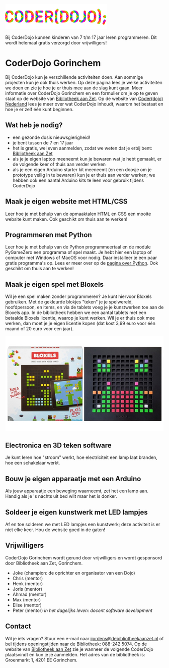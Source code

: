 ![CoderDojo logo](coderdojo_logo.png)

Bij CoderDojo kunnen kinderen van 7 t/m 17 jaar leren programmeren. Dit wordt helemaal gratis verzorgd door vrijwilligers!

# CoderDojo Gorinchem
Bij CoderDojo kun je verschillende activiteiten doen. Aan sommige projecten kun je ook thuis werken. 
Op deze pagina lees je welke activiteiten we doen en zie je hoe je er thuis mee aan de slag kunt gaan.
Meer informatie over CoderDojo Gorinchem en een formulier om je op te geven staat op de website van [Bibliotheek aan Zet](https://www.debibliotheekaanzet.nl/activiteiten/coderdojo). Op de website van [Coder(dojo) Nederland](https://coderdojo.nl) lees je meer over wat CoderDojo inhoudt, waarom het bestaat en hoe je er zelf één kunt beginnen.

## Wat heb je nodig?
- een gezonde dosis nieuwsgierigheid!
- je bent tussen de 7 en 17 jaar
- het is gratis, wel even aanmelden, zodat we weten dat je erbij bent: [Bibliotheek aan Zet](https://www.debibliotheekaanzet.nl/activiteiten/coderdojo)
- als je je eigen laptop meeneemt kun je bewaren wat je hebt gemaakt, er de volgende keer of thuis aan verder werken
- als je een eigen Arduino starter kit meeneemt (en een doosje om je prototype veilig in te bewaren) kun je er thuis aan verder werken; we hebben ook een aantal Arduino kits te leen voor gebruik tijdens CoderDojo

## Maak je eigen website met HTML/CSS
Leer hoe je met behulp van de opmaaktalen HTML en CSS een mooite website kunt maken. Ook geschikt om thuis aan te werken!

## Programmeren met Python
Leer hoe je met behulp van de Python programmeertaal en de module PyGameZero een programma of spel maakt. Je hebt hier een laptop of computer met Windows of MacOS voor nodig. Daar installeer je een paar gratis programma's op. Lees er meer over op de [pagina over Python](python.md).
Ook geschikt om thuis aan te werken!

## Maak je eigen spel met Bloxels
Wil je een spel maken zonder programmeren? Je kunt hiervoor Bloxels gebruiken. Met de gekleurde blokjes "teken" je je spelwereld, hoofdpersoon, en items, en via de tablets voeg je je kunstwerken toe aan de Bloxels app. In de bibliotheek hebben we een aantal tablets met een betaalde Bloxels licentie, waarop je kunt werken. Wil je er thuis ook mee werken, dan moet je je eigen licentie kopen (dat kost 3,99 euro voor één maand of 20 euro voor een jaar).

![Foto van Bloxels](bloxels.jpeg)

## Electronica en 3D teken software
Je kunt leren hoe "stroom" werkt, hoe electriciteit een lamp laat branden, hoe een schakelaar werkt.

## Bouw je eigen apparaatje met een Arduino
Als jouw apparaatje een beweging waarneemt, zet het een lamp aan. Handig als je 's nachts uit bed wilt maar het is donker.

## Soldeer je eigen kunstwerk met LED lampjes
Af en toe solderen we met LED lampjes een kunstwerk; deze activiteit is er niet elke keer. Hou de website goed in de gaten!

## Vrijwilligers
CoderDojo Gorinchem wordt gerund door vrijwilligers en wordt gesponsord door Bibliotheek aan Zet, Gorinchem.

- Joke (champion: de oprichter en organisator van een Dojo)
- Chris (mentor)
- Henk (mentor)
- Joris (mentor)
- Ahmad (mentor)
- Max (mentor)
- Elise (mentor)
- Peter (mentor) *in het dagelijks leven: docent software development*

## Contact
Wil je iets vragen? Stuur een e-mail naar [jjordens@debibliotheekaanzet.nl](mailto:jjordens@debibliotheekaanzet.nl) of bel tijdens openingstijden naar de Bibliotheek: 088-242 5074.
Op de website van [Bibliotheek aan Zet](https://www.debibliotheekaanzet.nl/activiteiten/coderdojo) zie je wanneer de volgende CoderDojo plaatsvindt en kun je je aanmelden.
Het adres van de bibliotheek is: Groenmarkt 1, 4201 EE Gorinchem.
